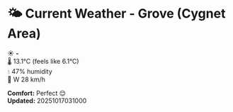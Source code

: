 # 🌤️ Current Weather - Grove (Cygnet Area)

☀️ **-**  
🌡️ 13.1°C (feels like 6.1°C)  
💧 47% humidity  
💨 W 28 km/h  

**Comfort:** Perfect 😌  
**Updated:** 20251017031000
